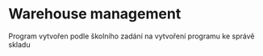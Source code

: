 # Warehouse management
Program vytvořen podle školního zadání na vytvoření programu ke správě skladu
